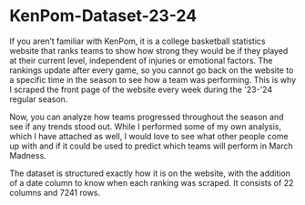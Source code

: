 # KenPom-Dataset-23-24

If you aren’t familiar with KenPom, it is a college basketball statistics website that ranks teams to show how strong they would be if they played at their current level, independent of injuries or emotional factors. The rankings update after every game, so you cannot go back on the website to a specific time in the season to see how a team was performing. This is why I scraped the front page of the website every week during the '23-'24 regular season.

Now, you can analyze how teams progressed throughout the season and see if any trends stood out. While I performed some of my own analysis, which I have attached as well, I would love to see what other people come up with and if it could be used to predict which teams will perform in March Madness.

The dataset is structured exactly how it is on the website, with the addition of a date column to know when each ranking was scraped. It consists of 22 columns and 7241 rows.
